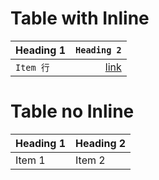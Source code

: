 # Table with Inline

| Heading 1 | `Heading 2`            |
| --------- | ---------------------: |
| `Item 行` | [link](https://行.com) |

# Table no Inline

| Heading 1 | Heading 2 |
| --------- | --------- |
| Item 1    | Item 2    |
